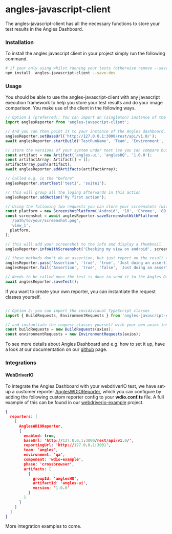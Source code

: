 # angles-javascript-client

The angles-javascript-client has all the necessary functions to store your test results in the Angles Dashboard. 

### Installation
To install the angles javascript client in your project simply run the following command.
``` bash
# if your only using whilst running your tests (otherwise remove --save-dev)
npm install  angles-javascript-client --save-dev

```

### Usage
You should be able to use the angles-javascript-client with any javascript execution framework to help you store your test results and do your image comparison. You make use of the client in the following ways.

``` javascript
// Option 1 (preferred): You can import an (singleton) instance of the anglesReporter
import anglesReporter from 'angles-javascript-client';

// And you can then point it to your instance of the Angles dashboard.
anglesReporter.setBaseUrl('http://127.0.0.1:3000/rest/api/v1.0/');
await anglesReporter.startBuild('TestRunName', 'Team', 'Environment', 'Component');

// store the versions of your system under test (so you can compare builds)
const artifact = new Artifact('angles-ui', 'anglesHQ', '1.0.0');
const artifactArray: Artifact[] = [];
artifactArray.push(artifact);
await anglesReporter.addArtifacts(artifactArray);

// Called e.g. in the "before"
anglesReporter.startTest('test1', 'suite1');

// This will group all the loging afterwards in this action
anglesReporter.addAction('My first action');

// Using the following two requests you can store your screenshots (with a view name and platform details)
const platform = new ScreenshotPlatform('Android', '10', 'Chrome', '89.0', 'Samsung Galaxy S9');
const screenshot = await anglesReporter.saveScreenshotWithPlatform(
  '/path/to/your/screenshot.png',
  'view_1',
  platform,
);

// this will add your screenshot to the info and display a thumbnail.
anglesReporter.infoWithScreenshot('Checking my view on android', screenshot._id);

// these methods don't do an assertion, but just report on the result (and change the state of the test run in Angles).
anglesReporter.pass('Assertion', 'true', 'true', 'Just doing an assertion');
anglesReporter.fail('Assertion', 'true', 'false', 'Just doing an assertion');

// Needs to be called once the test is done to send it to the Angles Dashboard.
await anglesReporter.saveTest();

```

If you want to create your own reporter, you can instantiate the request classes yourself.
```javascript

// Option 2: you can import the invidividual TypeScript classes
import { BuildRequests, EnvironmentRequests } from 'angles-javascript-client';

// and instantiate the request classes yourself with your own axios instance.
const buildRequests = new BuildRequests(axios);
const environmentRequests = new EnvironmentRequests(axios);

```

To see more details about Angles Dashboard and e.g. how to set it up, have a look at our documentation on our [github](https://angleshq.github.io/) page.

### Integrations

#### WebDriverIO
To integrate the Angles Dashboard with your webdriverIO test, we have set-up a customer reporter [AnglesWDIOReporter](/src/integrations/wdio/AnglesWDIOReporter.ts), which you can configure by adding the following custom reporter config to your **wdio.conf.ts** file. A full example of this can be found in our [webdriverio-example](https://github.com/AnglesHQ/webdriverio-example) project.

```json
{
  reporters: [
    [
      AnglesWDIOReporter,
      {
        enabled: true,
        baseUrl: 'http://127.0.0.1:3000/rest/api/v1.0/',
        reportingUrl: 'http://127.0.0.1:3001',
        team: 'angles',
        environment: 'qa',
        component: 'wdio-example',
        phase: 'crossbrowser',
        artifacts: [
          {
            groupId: 'anglesHQ',
            artifactId: 'angles-ui',
            version: '1.0.0'
          }
        ]
      }
    ]
  ]
}
```

More integration examples to come.
